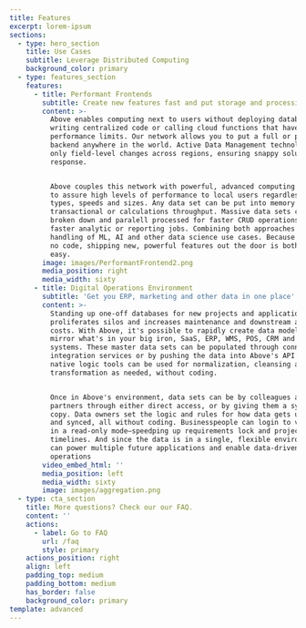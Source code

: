 ```yaml
---
title: Features
excerpt: lorem-ipsum
sections:
  - type: hero_section
    title: Use Cases
    subtitle: Leverage Distributed Computing
    background_color: primary
  - type: features_section
    features:
      - title: Performant Frontends
        subtitle: Create new features fast and put storage and processing near users
        content: >-
          Above enables computing next to users without deploying databases,
          writing centralized code or calling cloud functions that have
          performance limits. Our network allows you to put a full or partial
          backend anywhere in the world. Active Data Management technology syncs
          only field-level changes across regions, ensuring snappy solution-wide
          response. 


          Above couples this network with powerful, advanced computing options
          to assure high levels of performance to local users regardless of data
          types, speeds and sizes. Any data set can be put into memory to handle
          transactional or calculations throughput. Massive data sets can be
          broken down and paralell processed for faster CRUD operations or for
          faster analytic or reporting jobs. Combining both approaches enables
          handling of ML, AI and other data science use cases. Because Above is
          no code, shipping new, powerful features out the door is both fast and
          easy.
        image: images/PerformantFrontend2.png
        media_position: right
        media_width: sixty
      - title: Digital Operations Environment
        subtitle: 'Get you ERP, marketing and other data in one place'
        content: >-
          Standing up one-off databases for new projects and applications
          proliferates silos and increases maintenance and downstream analytic
          costs. With Above, it's possible to rapidly create data models that
          mirror what's in your big iron, SaaS, ERP, WMS, POS, CRM and other
          systems. These master data sets can be populated through connectors,
          integration services or by pushing the data into Above's API. Then the
          native logic tools can be used for normalization, cleansing and
          transformation as needed, without coding. 


          Once in Above's environment, data sets can be by colleagues and
          partners through either direct access, or by giving them a synced
          copy. Data owners set the logic and rules for how data gets updated
          and synced, all without coding. Businesspeople can login to view data
          in a read-only mode—speedping up requirements lock and project
          timelines. And since the data is in a single, flexible environment it
          can power multiple future applications and enable data-driven
          operations
        video_embed_html: ''
        media_position: left
        media_width: sixty
        image: images/aggregation.png
  - type: cta_section
    title: More questions? Check our our FAQ.
    content: ''
    actions:
      - label: Go to FAQ
        url: /faq
        style: primary
    actions_position: right
    align: left
    padding_top: medium
    padding_bottom: medium
    has_border: false
    background_color: primary
template: advanced
---
```

